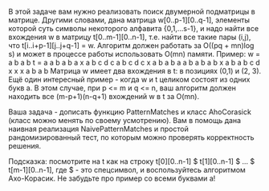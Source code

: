 В этой задаче вам нужно реализовать поиск двумерной подматрицы в матрице. Другими словами, дана матрица w[0..p-1][0..q-1], элементы которой суть символы некоторого алфавита {0,1,...s-1}, и надо найти все вхождения w в матрицу t[0..m-1][0..n-1], т.е. найти все такие пары (i,j), что t[i..i+p-1][j..j+q-1] = w. Алгоритм должен работать за O((pq + mn)log s) и может в процессе работы использовать O(mn) памяти.
Пример: 
w = a b a b    t = a a b a b a x
    a b c d        c a b c d c x
    a b a b        a a b a b a b
                   x a b a b c d
                   x x x a b a b
Матрица w имеет два вхождения в t: в позициях (0,1) и (2, 3).
Ещё один интересный пример - когда w и t целиком состоят из одних букв a. В этом случае, при p <= m и q <= n, ваш алгоритм должен находить все (m-p+1)(n-q+1) вхождений w в t за O(mn).

Ваша задача - дописать функцию PatternMatches и класс AhoCorasick (класс можно менять по своему усмотрению). Вам в помощь дана наивная реализация NaivePatternMatches и простой рандомизированный тест, по которым можно проверять корректность решения.

Подсказка: посмотрите на t как на строку t[0][0..n-1] $ t[1][0..n-1] $ ... $ t[m-1][0..n-1], где $ - это спецсимвол, и воспользуйтесь алгоритмом Ахо-Корасик. Не забудьте про пример со всеми буквами a!

